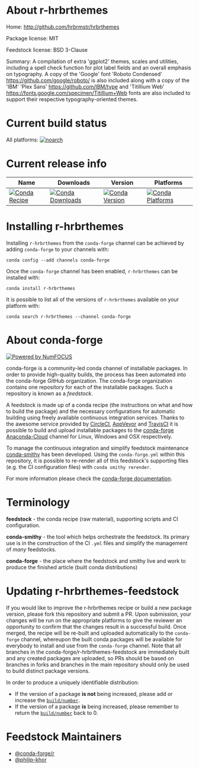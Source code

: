 <!--
# -*- mode: jinja -*-
-->

About r-hrbrthemes
==================

Home: http://github.com/hrbrmstr/hrbrthemes

Package license: MIT

Feedstock license: BSD 3-Clause

Summary: A compilation of extra 'ggplot2' themes, scales and utilities, including a  spell check function for plot label fields and an overall emphasis on typography.  A copy of the 'Google' font 'Roboto Condensed' <https://github.com/google/roboto/>  is also included along with a copy of the 'IBM' 'Plex Sans' <https://github.com/IBM/type> and 'Titillium Web' <https://fonts.google.com/specimen/Titillium+Web> fonts are also included to support their respective typography-oriented themes.



Current build status
====================

All platforms:
[![noarch](https://img.shields.io/circleci/project/github/conda-forge/r-hrbrthemes-feedstock/master.svg?label=noarch)](https://circleci.com/gh/conda-forge/r-hrbrthemes-feedstock)

Current release info
====================

| Name | Downloads | Version | Platforms |
| --- | --- | --- | --- |
| [![Conda Recipe](https://img.shields.io/badge/recipe-r--hrbrthemes-green.svg)](https://anaconda.org/conda-forge/r-hrbrthemes) | [![Conda Downloads](https://img.shields.io/conda/dn/conda-forge/r-hrbrthemes.svg)](https://anaconda.org/conda-forge/r-hrbrthemes) | [![Conda Version](https://img.shields.io/conda/vn/conda-forge/r-hrbrthemes.svg)](https://anaconda.org/conda-forge/r-hrbrthemes) | [![Conda Platforms](https://img.shields.io/conda/pn/conda-forge/r-hrbrthemes.svg)](https://anaconda.org/conda-forge/r-hrbrthemes) |

Installing r-hrbrthemes
=======================

Installing `r-hrbrthemes` from the `conda-forge` channel can be achieved by adding `conda-forge` to your channels with:

```
conda config --add channels conda-forge
```

Once the `conda-forge` channel has been enabled, `r-hrbrthemes` can be installed with:

```
conda install r-hrbrthemes
```

It is possible to list all of the versions of `r-hrbrthemes` available on your platform with:

```
conda search r-hrbrthemes --channel conda-forge
```


About conda-forge
=================

[![Powered by NumFOCUS](https://img.shields.io/badge/powered%20by-NumFOCUS-orange.svg?style=flat&colorA=E1523D&colorB=007D8A)](http://numfocus.org)

conda-forge is a community-led conda channel of installable packages.
In order to provide high-quality builds, the process has been automated into the
conda-forge GitHub organization. The conda-forge organization contains one repository
for each of the installable packages. Such a repository is known as a *feedstock*.

A feedstock is made up of a conda recipe (the instructions on what and how to build
the package) and the necessary configurations for automatic building using freely
available continuous integration services. Thanks to the awesome service provided by
[CircleCI](https://circleci.com/), [AppVeyor](https://www.appveyor.com/)
and [TravisCI](https://travis-ci.org/) it is possible to build and upload installable
packages to the [conda-forge](https://anaconda.org/conda-forge)
[Anaconda-Cloud](https://anaconda.org/) channel for Linux, Windows and OSX respectively.

To manage the continuous integration and simplify feedstock maintenance
[conda-smithy](https://github.com/conda-forge/conda-smithy) has been developed.
Using the ``conda-forge.yml`` within this repository, it is possible to re-render all of
this feedstock's supporting files (e.g. the CI configuration files) with ``conda smithy rerender``.

For more information please check the [conda-forge documentation](https://conda-forge.org/docs/).

Terminology
===========

**feedstock** - the conda recipe (raw material), supporting scripts and CI configuration.

**conda-smithy** - the tool which helps orchestrate the feedstock.
                   Its primary use is in the construction of the CI ``.yml`` files
                   and simplify the management of *many* feedstocks.

**conda-forge** - the place where the feedstock and smithy live and work to
                  produce the finished article (built conda distributions)


Updating r-hrbrthemes-feedstock
===============================

If you would like to improve the r-hrbrthemes recipe or build a new
package version, please fork this repository and submit a PR. Upon submission,
your changes will be run on the appropriate platforms to give the reviewer an
opportunity to confirm that the changes result in a successful build. Once
merged, the recipe will be re-built and uploaded automatically to the
`conda-forge` channel, whereupon the built conda packages will be available for
everybody to install and use from the `conda-forge` channel.
Note that all branches in the conda-forge/r-hrbrthemes-feedstock are
immediately built and any created packages are uploaded, so PRs should be based
on branches in forks and branches in the main repository should only be used to
build distinct package versions.

In order to produce a uniquely identifiable distribution:
 * If the version of a package **is not** being increased, please add or increase
   the [``build/number``](https://conda.io/docs/user-guide/tasks/build-packages/define-metadata.html#build-number-and-string).
 * If the version of a package **is** being increased, please remember to return
   the [``build/number``](https://conda.io/docs/user-guide/tasks/build-packages/define-metadata.html#build-number-and-string)
   back to 0.

Feedstock Maintainers
=====================

* [@conda-forge/r](https://github.com/conda-forge/r/)
* [@philip-khor](https://github.com/philip-khor/)

